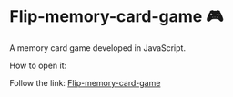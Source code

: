 # Flip-memory-card-game 🎮

A memory card game developed in JavaScript.

How to open it:

Follow the link: <a href="https://yauhenimalakhouski.github.io/Flip-memory-card-game/" target="_blank">Flip-memory-card-game</a> 